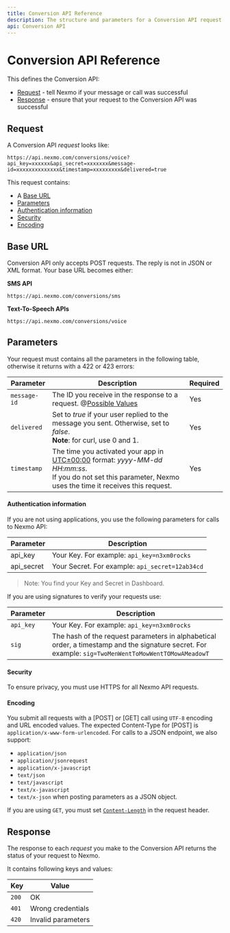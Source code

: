 ```yaml
---
title: Conversion API Reference
description: The structure and parameters for a Conversion API request.
api: Conversion API
---
```


# Conversion API Reference

This defines the Conversion API:

* [Request](#request) - tell Nexmo if your message or call was successful
* [Response](#response) - ensure that your request to the Conversion API was successful

## Request

A Conversion API *request* looks like:

```
https://api.nexmo.com/conversions/voice?api_key=xxxxxx&api_secret=xxxxxxx&message-id=xxxxxxxxxxxxxx&timestamp=xxxxxxxxx&delivered=true
```

This request contains:

* A [Base URL](#base)
* [Parameters](#parameters )
* [Authentication information](#authentic )
* [Security](#security )
* [Encoding](#encode)

## Base URL

Conversion API only accepts POST requests. The reply is not in JSON or XML format.
Your base URL becomes either:

**SMS API**

```
https://api.nexmo.com/conversions/sms
```

**Text-To-Speech APIs**

```
https://api.nexmo.com/conversions/voice
```


## Parameters

Your request must contains all the parameters in the following table, otherwise it returns with a 422 or 423 errors:

Parameter | Description | Required
-- | -- | --
`message-id` | The ID you receive in the response to a request. @[Possible Values](/_modals/api/conversion/parameters/message-id.md) | Yes
`delivered` | Set to *true* if your user replied to the message you sent. Otherwise, set to *false*. <br>**Note**: for curl, use 0 and 1.  | Yes
`timestamp` | The time you activated your app in [UTC±00:00](https://en.wikipedia.org/wiki/UTC%C2%B100:00) format: *yyyy-MM-dd HH:mm:ss*. <br/>If you do not set this parameter, Nexmo uses the time it receives this request. | Yes

#### Authentication information

If you are not using applications, you use the following parameters for calls to Nexmo API:

Parameter | Description
-- | --
api_key | Your Key. For example: `api_key=n3xm0rocks`
api_secret | Your Secret. For example: `api_secret=12ab34cd`

> Note: You find your Key and Secret in Dashboard.

If you are using signatures to verify your requests use:

Parameter | Description
-- | --
`api_key` | Your Key. For example: `api_key=n3xm0rocks`
`sig` | The hash of the request parameters in alphabetical order, a timestamp and the signature secret. For example: `sig=TwoMenWentToMowWentTOMowAMeadowT`

#### Security

To ensure privacy, you must use HTTPS for all Nexmo API requests.

#### Encoding

You submit all requests with a [POST] or [GET] call using `UTF-8` encoding and URL encoded values. The expected Content-Type for [POST] is `application/x-www-form-urlencoded`. For calls to a JSON endpoint, we also support:

* `application/json`
* `application/jsonrequest`
* `application/x-javascript`
* `text/json`
* `text/javascript`
* `text/x-javascript`
* `text/x-json` when posting parameters as a JSON object.

If you are using `GET`, you must set [`Content-Length`](https://en.wikipedia.org/wiki/List_of_HTTP_header_fields#Request_fields) in the request header.

## Response

The response to each *request* you make to the Conversion API returns the status of your request to Nexmo.

It contains following keys and values: <a name="response"></a>

Key |	Value
-- | --
`200` |	OK |
`401` |	Wrong credentials
`420` |	Invalid parameters
